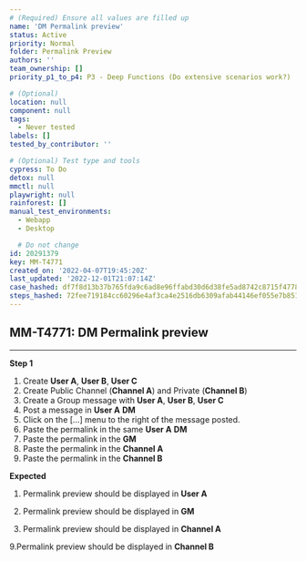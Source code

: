 ```yaml
---
# (Required) Ensure all values are filled up
name: 'DM Permalink preview'
status: Active
priority: Normal
folder: Permalink Preview
authors: ''
team_ownership: []
priority_p1_to_p4: P3 - Deep Functions (Do extensive scenarios work?)

# (Optional)
location: null
component: null
tags:
  - Never tested
labels: []
tested_by_contributor: ''

# (Optional) Test type and tools
cypress: To Do
detox: null
mmctl: null
playwright: null
rainforest: []
manual_test_environments:
  - Webapp
  - Desktop

  # Do not change
id: 20291379
key: MM-T4771
created_on: '2022-04-07T19:45:20Z'
last_updated: '2022-12-01T21:07:14Z'
case_hashed: df7f8d13b37b765fda9c6ad8e96ffabd30d6d38fe5ad8742c8715f477846a20193f0ed83a594acda7a0e1d2519311e10
steps_hashed: 72fee719184cc60296e4af3ca4e2516db6309afab44146ef055e7b85142e1493951123591daa43cb7aa4f262b5155db2
---
```


<!-- (Auto-generated) Based on frontmatter's "key" and "name" -->

## MM-T4771: DM Permalink preview

---

**Step 1**

1. Create **User A**, **User B**, **User C**
2. Create Public Channel (**Channel A**) and Private (**Channel B**)
3. Create a Group message with **User A**, **User B**, **User C**
4. Post a message in **User A** **DM**
5. Click on the \[...] menu to the right of the message posted.
6. Paste the permalink in the same **User A** **DM**
7. Paste the permalink in the **GM**
8. Paste the permalink in the **Channel A**
9. Paste the permalink in the **Channel B**

**Expected**

1. Permalink preview should be displayed in **User A**

2. Permalink preview should be displayed in **GM**

3. Permalink preview should be displayed in **Channel A**

9.Permalink preview should be displayed in **Channel B**
